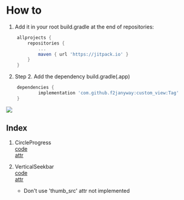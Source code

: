 # How to
1. Add it in your root build.gradle at the end of repositories:
```gradle
	allprojects {
		repositories {
			...
			maven { url 'https://jitpack.io' }
		}
	}
```
2. Step 2. Add the dependency build.gradle(.app)
```gradle
	dependencies {
	        implementation 'com.github.f2janyway:custom_view:Tag'
	}
```
[![](https://jitpack.io/v/f2janyway/custom_view.svg)](https://jitpack.io/#f2janyway/custom_view)
## Index

  1. CircleProgress<br>
    [code](https://github.com/f2janyway/custom_view/blob/master/f2j_custom_view/src/main/java/com/box/f2j_custom_view/CircleProgress.kt)<br>
    [attr](https://github.com/f2janyway/custom_view/blob/master/f2j_custom_view/src/main/res/values/attrs.xml)<br>
    
    
  2. VerticalSeekbar<br>
    [code](https://github.com/f2janyway/custom_view/blob/master/f2j_custom_view/src/main/java/com/box/f2j_custom_view/CircleProgress.kt)<br>
    [attr](https://github.com/f2janyway/custom_view/blob/master/f2j_custom_view/src/main/res/values/attrs.xml)<br>
      - Don't use 'thumb_src' attr not implemented
  
  
